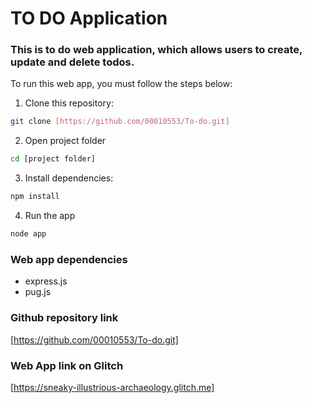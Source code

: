 # TO DO Application

### This is  to do web application, which allows users to create, update and delete todos.

To run this web app, you must follow the steps below:

1. Clone this repository:
```bash
git clone [https://github.com/00010553/To-do.git]
```

2. Open project folder
```bash
cd [project folder]
```

3. Install dependencies:
```bash
npm install
```

4. Run the app
```bash
node app
```

### Web app dependencies
- express.js
- pug.js

### Github repository link
[https://github.com/00010553/To-do.git]

### Web App link on Glitch
[https://sneaky-illustrious-archaeology.glitch.me]